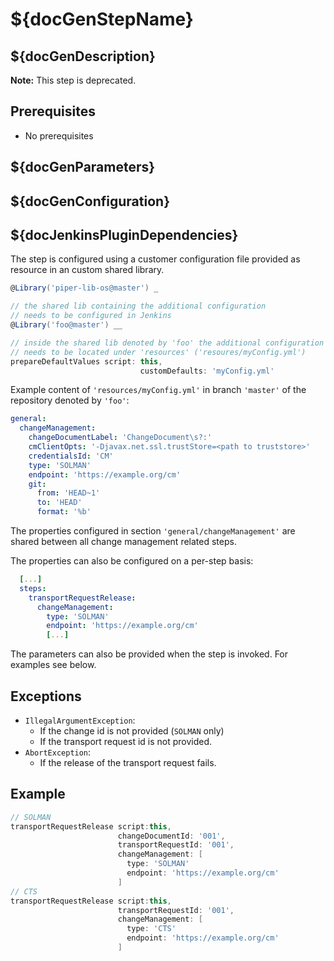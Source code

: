 # ${docGenStepName}

## ${docGenDescription}

**Note:** This step is deprecated.

## Prerequisites

* No prerequisites

## ${docGenParameters}

## ${docGenConfiguration}

## ${docJenkinsPluginDependencies}

The step is configured using a customer configuration file provided as
resource in an custom shared library.

```groovy
@Library('piper-lib-os@master') _

// the shared lib containing the additional configuration
// needs to be configured in Jenkins
@Library('foo@master') __

// inside the shared lib denoted by 'foo' the additional configuration file
// needs to be located under 'resources' ('resoures/myConfig.yml')
prepareDefaultValues script: this,
                             customDefaults: 'myConfig.yml'
```

Example content of `'resources/myConfig.yml'` in branch `'master'` of the repository denoted by
`'foo'`:

```yaml
general:
  changeManagement:
    changeDocumentLabel: 'ChangeDocument\s?:'
    cmClientOpts: '-Djavax.net.ssl.trustStore=<path to truststore>'
    credentialsId: 'CM'
    type: 'SOLMAN'
    endpoint: 'https://example.org/cm'
    git:
      from: 'HEAD~1'
      to: 'HEAD'
      format: '%b'
```

The properties configured in section `'general/changeManagement'` are shared between all change management related steps.

The properties can also be configured on a per-step basis:

```yaml
  [...]
  steps:
    transportRequestRelease:
      changeManagement:
        type: 'SOLMAN'
        endpoint: 'https://example.org/cm'
        [...]
```

The parameters can also be provided when the step is invoked. For examples see below.

## Exceptions

* `IllegalArgumentException`:
  * If the change id is not provided (`SOLMAN` only)
  * If the transport request id is not provided.
* `AbortException`:
  * If the release of the transport request fails.

## Example

```groovy
// SOLMAN
transportRequestRelease script:this,
                        changeDocumentId: '001',
                        transportRequestId: '001',
                        changeManagement: [
                          type: 'SOLMAN'
                          endpoint: 'https://example.org/cm'
                        ]
// CTS
transportRequestRelease script:this,
                        transportRequestId: '001',
                        changeManagement: [
                          type: 'CTS'
                          endpoint: 'https://example.org/cm'
                        ]
```
